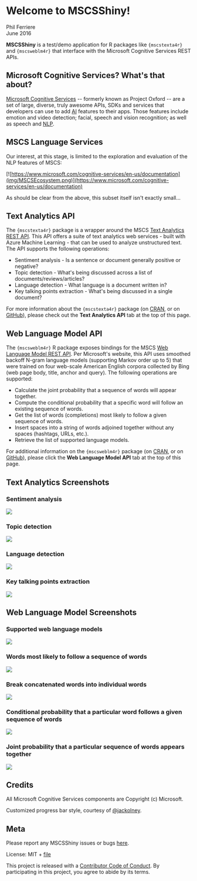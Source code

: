 # Welcome to MSCSShiny!
Phil Ferriere  
June 2016  


**MSCSShiny** is a test/demo application for R packages like `{mscstexta4r}` and `{mscsweblm4r}` that interface with the Microsoft Cognitive Services REST APIs.

## Microsoft Cognitive Services? What's that about?

[Microsoft Cognitive Services](https://www.microsoft.com/cognitive-services/en-us/documentation)
-- formerly known as Project Oxford -- are a set of large, diverse, truly awesome APIs, SDKs and services that developers can use to add [AI](https://en.wikipedia.org/wiki/Artificial_intelligence) features to their apps. Those features include emotion and video detection; facial, speech and vision recognition; as well as speech and [NLP](https://en.wikipedia.org/wiki/Natural_language_processing).

## MSCS Language Services

Our interest, at this stage, is limited to the exploration and evaluation of the NLP features of MSCS:

[![https://www.microsoft.com/cognitive-services/en-us/documentation](img/MSCSEcosystem.png)](https://www.microsoft.com/cognitive-services/en-us/documentation)

As should be clear from the above, this subset itself isn't exactly small...

## Text Analytics API

The `{mscstexta4r}` package is a wrapper around the MSCS [Text Analytics REST API](https://www.microsoft.com/cognitive-services/en-us/text-analytics/documentation). This API offers a suite of text analytics web services - built with Azure Machine Learning - that can be used to analyze unstructured text. The API supports the following operations:

* Sentiment analysis - Is a sentence or document generally positive or negative?
* Topic detection - What's being discussed across a list of documents/reviews/articles?
* Language detection - What language is a document written in?
* Key talking points extraction - What's being discussed in a single document?

For more information about the `{mscstexta4r}` package (on [CRAN](https://cran.r-project.org/package=mscstexta4r), or on [GitHub](https://github.com/philferriere/mscstexta4r)), please check out the **Text Analytics API** tab at the top of this page.

## Web Language Model API

The `{mscsweblm4r}` R package exposes bindings for the MSCS [Web Language Model REST API](https://www.microsoft.com/cognitive-services/en-us/web-language-model-api/documentation). Per Microsoft's website, this API uses smoothed backoff N-gram language models (supporting Markov order up to 5) that were trained on four web-scale American English corpora collected by Bing (web page body, title, anchor and query). The following operations are supported:

* Calculate the joint probability that a sequence of words will appear together.
* Compute the conditional probability that a specific word will follow an existing sequence of words.
* Get the list of words (completions) most likely to follow a given sequence of words.
* Insert spaces into a string of words adjoined together without any spaces (hashtags, URLs, etc.).
* Retrieve the list of supported language models.

For additional information on the `{mscsweblm4r}` package (on [CRAN](https://cran.r-project.org/package=mscsweblm4r), or on [GitHub](https://github.com/philferriere/mscsweblm4r)), please click the **Web Language Model API** tab at the top of this page.

## Text Analytics Screenshots

### Sentiment analysis

![](img/SentimentAnalysis.png)

### Topic detection

![](img/TopicDetection.png)

### Language detection

![](img/LanguageDetection.png)

### Key talking points extraction

![](img/KeyPhrases.png)

## Web Language Model Screenshots

### Supported web language models

![](img/ListAvailableModels.png)

### Words most likely to follow a sequence of words

![](img/GenerateNextWords.png)

### Break concatenated words into individual words

![](img/BreakIntoWords.png)

### Conditional probability that a particular word follows a given sequence of words

![](img/ConditionalProbability.png)

### Joint probability that a particular sequence of words appears together

![](img/JointProbability.png)

## Credits

All Microsoft Cognitive Services components are Copyright (c) Microsoft.

Customized progress bar style, courtesy of [\@jackolney](https://github.com/jackolney).

## Meta

Please report any MSCSShiny issues or bugs [here](https://github.com/philferriere/mscsshiny/issues).

License: MIT + [file](./LICENSE)

This project is released with a [Contributor Code of Conduct](./CONDUCT.md). By
 participating in this project, you agree to abide by its terms.

